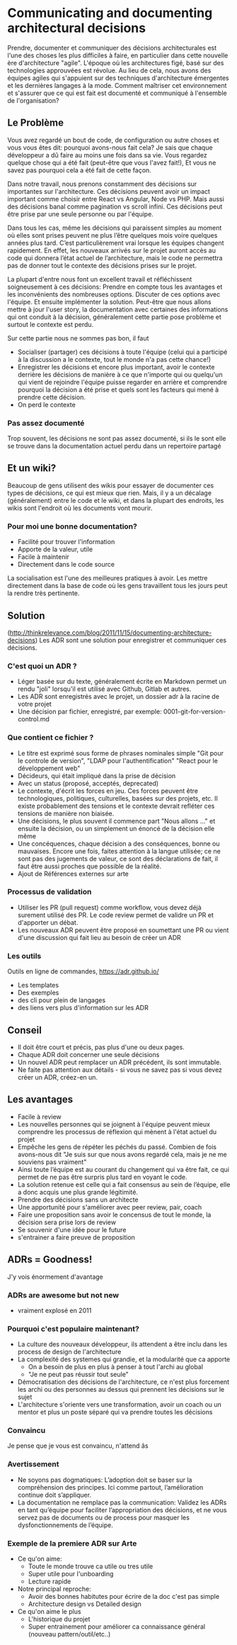 # Communicating and documenting architectural decisions

Prendre, documenter et communiquer des décisions architecturales est l'une des choses les plus difficiles à faire, en particulier dans cette nouvelle ère d'architecture "agile". L'époque où les architectures figé, basé sur des technologies approuvées est révolue. Au lieu de cela, nous avons des équipes agiles qui s'appuient sur des techniques d'architecture émergentes et les dernières langages à la mode. Comment maîtriser cet environnement et s'assurer que ce qui est fait est documenté et communiqué à l'ensemble de l'organisation?

## Le Problème

Vous avez regardé un bout de code, de configuration ou autre choses et vous vous êtes dit: pourquoi avons-nous fait cela? Je sais que chaque développeur a dû faire au moins une fois dans sa vie. Vous regardez quelque chose qui a été fait (peut-être que vous l'avez fait!), Et vous ne savez pas pourquoi cela a été fait de cette façon.

Dans notre travail, nous prenons constamment des décisions sur importantes sur l'architecture. Ces décisions peuvent avoir un impact important comme choisir entre React vs Angular, Node vs PHP. Mais aussi des décisions banal comme pagination vs scroll infini. Ces décisions peut être prise par une seule personne ou par l'équipe.

Dans tous les cas, même les décisions qui paraissent simples au moment où elles sont prises peuvent ne plus l’être quelques mois voire quelques années plus tard. C’est particulièrement vrai lorsque les équipes changent rapidement. En effet, les nouveaux arrivés sur le projet auront accès au code qui donnera l’état actuel de l’architecture, mais le code ne permettra pas de donner tout le contexte des décisions prises sur le projet.

La plupart d'entre nous font un excellent travail et réfléchissent soigneusement à ces décisions: Prendre en compte tous les avantages et les inconvénients des nombreuses options. Discuter de ces options avec l'équipe. Et ensuite implémenter la solution. Peut-être que nous allons mettre à jour l'user story, la documentation avec certaines des informations qui ont conduit à la décision, généralement cette partie pose problème et surtout le contexte est perdu.

Sur cette partie nous ne sommes pas bon, il faut

-   Socialiser (partager) ces décisions à toute l'équipe (celui qui a participé à la discussion a le contexte, tout le monde n'a pas cette chance!)
-   Enregistrer les décisions et encore plus important, avoir le contexte derrière les décisions de manière à ce que n'importe qui ou quelqu'un qui vient de rejoindre l'équipe puisse regarder en arrière et comprendre pourquoi la décision a été prise et quels sont les facteurs qui mené à prendre cette décision.
-   On perd le contexte

### Pas assez documenté

Trop souvent, les décisions ne sont pas assez documenté, si ils le sont elle se trouve dans la documentation actuel perdu dans un repertoire partagé

## Et un wiki?

Beaucoup de gens utilisent des wikis pour essayer de documenter ces types de décisions, ce qui est mieux que rien. Mais, il y a un décalage (généralement) entre le code et le wiki, et dans la plupart des endroits, les wikis sont l'endroit où les documents vont mourir.

### Pour moi une bonne documentation?

-   Facilité pour trouver l'information
-   Apporte de la valeur, utile
-   Facile à maintenir
-   Directement dans le code source

La socialisation est l'une des meilleures pratiques à avoir. Les mettre directement dans la base de code où les gens travaillent tous les jours peut la rendre très pertinente.

## Solution

(http://thinkrelevance.com/blog/2011/11/15/documenting-architecture-decisions)
Les ADR sont une solution pour enregistrer et communiquer ces décisions.

### C'est quoi un ADR ?

-   Léger basée sur du texte, généralement écrite en Markdown permet un rendu "joli" lorsqu'il est utilisé avec Github, Gitlab et autres.
-   Les ADR sont enregistrés avec le projet, un dossier adr à la racine de votre projet
-   Une décision par fichier, enregistré, par exemple: 0001-git-for-version-control.md

### Que contient ce fichier ?

-   Le titre est exprimé sous forme de phrases nominales simple "Git pour le controle de version", "LDAP pour l'authentification" "React pour le développement web"
-   Décideurs, qui était impliqué dans la prise de décision
-   Avec un status (proposé, acceptés, deprecated)
-   Le contexte, d'écrit les forces en jeu. Ces forces peuvent être technologiques, politiques, culturelles, basées sur des projets, etc. Il existe probablement des tensions et le contexte devrait refléter ces tensions de manière non biaisée.
-   Une décisions, le plus souvent il commence part "Nous allons ..." et ensuite la décision, ou un simplement un énoncé de la décision elle même
-   Une concéquences, chaque décision a des conséquences, bonne ou mauvaises. Encore une fois, faites attention à la langue utilisée; ce ne sont pas des jugements de valeur, ce sont des déclarations de fait, il faut être aussi proches que possible de la réalité.
-   Ajout de Références externes sur arte

### Processus de validation

-   Utiliser les PR (pull request) comme workflow, vous devez déjà surement utilisé des PR. Le code review permet de validre un PR et d'apporter un débat.
-   Les nouveaux ADR peuvent être proposé en soumettant une PR ou vient d'une discussion qui fait lieu au besoin de créer un ADR

### Les outils

Outils en ligne de commandes, https://adr.github.io/

-   Les templates
-   Des exemples
-   des cli pour plein de langages
-   des liens vers plus d'information sur les ADR

## Conseil

-   Il doit être court et précis, pas plus d'une ou deux pages.
-   Chaque ADR doit concerner une seule décisions
-   Un nouvel ADR peut remplacer un ADR précédent, ils sont immutable.
-   Ne faite pas attention aux détails - si vous ne savez pas si vous devez créer un ADR, créez-en un.

## Les avantages

-   Facile à review
-   Les nouvelles personnes qui se joignent à l'équipe peuvent mieux comprendre les processus de réflexion qui mènent à l'état actuel du projet
-   Empêche les gens de répéter les péchés du passé. Combien de fois avons-nous dit "Je suis sur que nous avons regardé cela, mais je ne me souviens pas vraiment"
-   Ainsi toute l’équipe est au courant du changement qui va être fait, ce qui permet de ne pas être surpris plus tard en voyant le code.
-   La solution retenue est celle qui a fait consensus au sein de l’équipe, elle a donc acquis une plus grande légitimité.
-   Prendre des décisions sans un architecte
-   Une apportunité pour s'améliorer avec peer review, pair, coach
-   Faire une proposition sans avoir le concensus de tout le monde, la décision sera prise lors de review
-   Se souvenir d'une idée pour le future
-   s'entrainer a faire preuve de proposition

## ADRs = Goodness!

J'y vois énormement d'avantage

### ADRs are awesome but not new

-   vraiment explosé en 2011

### Pourquoi c'est populaire maintenant?

-   La culture des nouveaux développeur, ils attendent a être inclu dans les process de design de l'architecture
-   La complexité des systemes qui grandie, et la modularité que ca apporte
    -   On a besoin de plus en plus à penser à tout l'archi au global
    -   "Je ne peut pas réussir tout seule"
-   Démocratisation des décisions de l'architecture, ce n'est plus forcement les archi ou des personnes au dessus qui prennent les décisions sur le sujet
-   L'architecture s'oriente vers une transformation, avoir un coach ou un mentor et plus un poste séparé qui va prendre toutes les décisions

### Convaincu

Je pense que je vous est convaincu, n'attend âs

### Avertissement

-   Ne soyons pas dogmatiques: L’adoption doit se baser sur la compréhension des principes. Ici comme partout, l’amélioration continue doit s’appliquer.
-   La documentation ne remplace pas la communication: Validez les ADRs en tant qu’équipe pour faciliter l’appropriation des décisions, et ne vous servez pas de documents ou de process pour masquer les dysfonctionnements de l’équipe.

### Exemple de la premiere ADR sur Arte

-   Ce qu'on aime:
    -   Toute le monde trouve ca utile ou tres utile
    -   Super utile pour l'unboarding
    -   Lecture rapide
-   Notre principal reproche:
    -   Avoir des bonnes habitutes pour écrire de la doc c'est pas simple
    -   Architecture design vs Detailed design
-   Ce qu'on aime le plus
    -   L'historique du projet
    -   Super entrainement pour améliorer ca connaissance général (nouveau pattern/outil/etc..)
